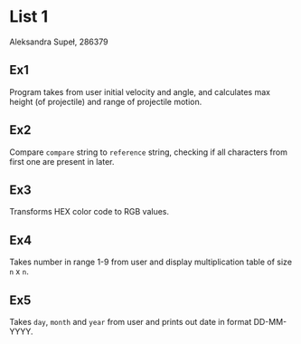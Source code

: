 # List 1
Aleksandra Supeł, 286379
## Ex1

Program takes from user initial velocity and angle, and calculates 
max height (of projectile) and range of projectile motion.

## Ex2

Compare `compare` string to `reference` string, checking if all characters
from first one are present in later.

## Ex3

Transforms HEX color code to RGB values.

## Ex4

Takes number in range 1-9 from user and display multiplication table of size `n` x `n`. 


## Ex5

Takes `day`, `month` and `year` from user and prints out date in format DD-MM-YYYY.